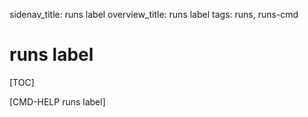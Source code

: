 sidenav_title: runs label
overview_title: runs label
tags: runs, runs-cmd

# runs label

[TOC]

[CMD-HELP runs label]
